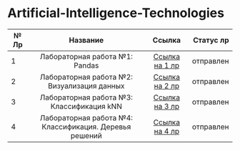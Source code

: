 # Artificial-Intelligence-Technologies


| № Лр  | Название      | Ссылка    | Статус лр|
|-------|:-------------:|:---------:|---------:|
|   1   |Лабораторная работа №1: Pandas               |[Ссылка на 1 лр](https://github.com/WonMin13/Artificial-Intelligence-Technologies/tree/main/%D0%9B%D0%B0%D0%B1%D0%BE%D1%80%D0%B0%D1%82%D0%BE%D1%80%D0%BD%D0%B0%D1%8F%20%D1%80%D0%B0%D0%B1%D0%BE%D1%82%D0%B0%20%E2%84%961%3A%20Pandas/Лабораторная_работа_№1_Pandas_Дубман)        |отправлен          |
|   2   |Лабораторная работа №2: Визуализация данных               |[Ссылка на 2 лр](https://github.com/WonMin13/Artificial-Intelligence-Technologies/tree/main/%D0%9B%D0%B0%D0%B1%D0%BE%D1%80%D0%B0%D1%82%D0%BE%D1%80%D0%BD%D0%B0%D1%8F%20%D1%80%D0%B0%D0%B1%D0%BE%D1%82%D0%B0%20%E2%84%962%3A%20%D0%92%D0%B8%D0%B7%D1%83%D0%B0%D0%BB%D0%B8%D0%B7%D0%B0%D1%86%D0%B8%D1%8F%20%D0%B4%D0%B0%D0%BD%D0%BD%D1%8B%D1%85/Лабораторная_работа_№2_Визуализация_данных_Дубман)           |отправлен         |
|   3   |Лабораторная работа №3: Классификация kNN               |[Ссылка на 3 лр](https://github.com/WonMin13/Artificial-Intelligence-Technologies/tree/main/%D0%9B%D0%B0%D0%B1%D0%BE%D1%80%D0%B0%D1%82%D0%BE%D1%80%D0%BD%D0%B0%D1%8F%20%D1%80%D0%B0%D0%B1%D0%BE%D1%82%D0%B0%20%E2%84%963%3A%20%D0%9A%D0%BB%D0%B0%D1%81%D1%81%D0%B8%D1%84%D0%B8%D0%BA%D0%B0%D1%86%D0%B8%D1%8F%20kNN/Лабораторная_работа_№3_Классификация_kNN_Дубман)           |отправлен          |
|   4   |Лабораторная работа №4: Классификация. Деревья решений               |[Ссылка на 4 лр](https://github.com/WonMin13/Artificial-Intelligence-Technologies/tree/main/%D0%9B%D0%B0%D0%B1%D0%BE%D1%80%D0%B0%D1%82%D0%BE%D1%80%D0%BD%D0%B0%D1%8F%20%D1%80%D0%B0%D0%B1%D0%BE%D1%82%D0%B0%20%E2%84%964%3A%20%D0%9A%D0%BB%D0%B0%D1%81%D1%81%D0%B8%D1%84%D0%B8%D0%BA%D0%B0%D1%86%D0%B8%D1%8F.%20%D0%94%D0%B5%D1%80%D0%B5%D0%B2%D1%8C%D1%8F%20%D1%80%D0%B5%D1%88%D0%B5%D0%BD%D0%B8%D0%B9/Лабораторная_работа_№4_Классификация_Деревья_решений_Дубман)            |отправлен          |

